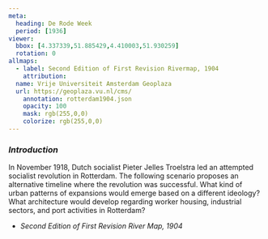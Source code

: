 ```yaml
---
meta:
  heading: De Rode Week
  period: [1936]
viewer:
  bbox: [4.337339,51.885429,4.410003,51.930259]
  rotation: 0
allmaps:
  - label: Second Edition of First Revision Rivermap, 1904
    attribution:
  name: Vrije Universiteit Amsterdam Geoplaza
  url: https://geoplaza.vu.nl/cms/
    annotation: rotterdam1904.json
    opacity: 100
    mask: rgb(255,0,0)
    colorize: rgb(255,0,0)
---
```

### _Introduction_

In November 1918, Dutch socialist Pieter Jelles Troelstra led an attempted socialist revolution in Rotterdam. The following scenario proposes an alternative timeline where the revolution was successful. What kind of urban patterns of expansions would emerge based on a different ideology? What architecture would develop regarding worker housing, industrial sectors, and port activities in Rotterdam?


- _Second Edition of First Revision River Map, 1904_
